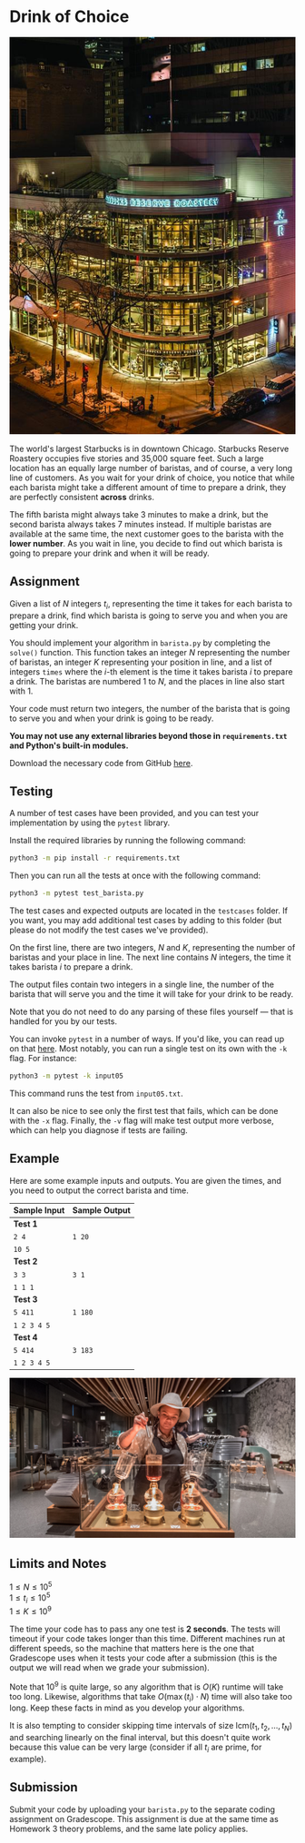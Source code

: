 # Drink of Choice

![Starbucks Reserve Roastery](images/roastery.jpg)

The world's largest Starbucks is in downtown Chicago. Starbucks Reserve Roastery occupies five stories and 35,000 square feet. Such a large location has an equally large number of baristas, and of course, a very long line of customers. As you wait for your drink of choice, you notice that while each barista might take a different amount of time to prepare a drink, they are perfectly consistent **across** drinks.

The fifth barista might always take 3 minutes to make a drink, but the second barista always takes 7 minutes instead. If multiple baristas are available at the same time, the next customer goes to the barista with the **lower number**. As you wait in line, you decide to find out which barista is going to prepare your drink and when it will be ready.

## Assignment

Given a list of $N$ integers $t_i$, representing the time it takes for each barista to prepare a drink, find which barista is going to serve you and when you are getting your drink.

You should implement your algorithm in `barista.py` by completing the `solve()` function. This function takes an integer $N$ representing the number of baristas, an integer $K$ representing your position in line, and a list of integers `times` where the $i$-th element is the time it takes barista $i$ to prepare a drink. The baristas are numbered 1 to $N$, and the places in line also start with 1.

Your code must return two integers, the number of the barista that is going to serve you and when your drink is going to be ready.

**You may not use any external libraries beyond those in `requirements.txt` and Python's built-in modules.**

Download the necessary code from GitHub [here](https://github.com/Orecchia-Research-Group/barista).

## Testing

A number of test cases have been provided, and you can test your implementation by using the `pytest` library.

Install the required libraries by running the following command:

```bash
python3 -m pip install -r requirements.txt
```

Then you can run all the tests at once with the following command:

```bash
python3 -m pytest test_barista.py
```

The test cases and expected outputs are located in the `testcases` folder. If you want, you may add additional test cases by adding to this folder (but please do not modify the test cases we've provided).

On the first line, there are two integers, $N$ and $K$, representing the number of baristas and your place in line. The next line contains $N$ integers, the time it takes barista $i$ to prepare a drink.

The output files contain two integers in a single line, the number of the barista that will serve you and the time it will take for your drink to be ready.

Note that you do not need to do any parsing of these files yourself — that is handled for you by our tests.

You can invoke `pytest` in a number of ways. If you'd like, you can read up on that [here](https://docs.pytest.org/en/6.2.x/usage.html). Most notably, you can run a single test on its own with the `-k` flag. For instance:

```bash
python3 -m pytest -k input05
```

This command runs the test from `input05.txt`.

It can also be nice to see only the first test that fails, which can be done with the `-x` flag.
Finally, the `-v` flag will make test output more verbose, which can help you diagnose if tests are failing.

## Example

Here are some example inputs and outputs. You are given the times, and you need to output the correct barista and time.

| Sample Input | Sample Output |
|--------------|--------------|
| **Test 1** | |
| `2 4` | `1 20` |
| `10 5` | |
| **Test 2** | |
| `3 3` | `3 1` |
| `1 1 1` | |
| **Test 3** | |
| `5 411` | `1 180` |
| `1 2 3 4 5` | |
| **Test 4** | |
| `5 414` | `3 183` |
| `1 2 3 4 5` | |

![Barista](images/barista.jpg)

## Limits and Notes

$1 \leq N \leq 10^5$<br>
$1 \leq t_i \leq 10^5$<br>
$1 \leq K \leq 10^9$<br>

The time your code has to pass any one test is **2 seconds**. The tests will timeout if your code takes longer than this time. Different machines run at different speeds, so the machine that matters here is the one that Gradescope uses when it tests your code after a submission (this is the output we will read when we grade your submission).

Note that $10^9$ is quite large, so any algorithm that is $O(K)$ runtime will take too long. Likewise, algorithms that take $O(\max(t_i) \cdot N)$ time will also take too long. Keep these facts in mind as you develop your algorithms.

It is also tempting to consider skipping time intervals of size $\text{lcm}(t_1, t_2, ..., t_N)$ and searching linearly on the final interval, but this doesn't quite work because this value can be very large (consider if all $t_i$ are prime, for example).

## Submission

Submit your code by uploading your `barista.py` to the separate coding assignment on Gradescope. This assignment is due at the same time as Homework 3 theory problems, and the same late policy applies.
